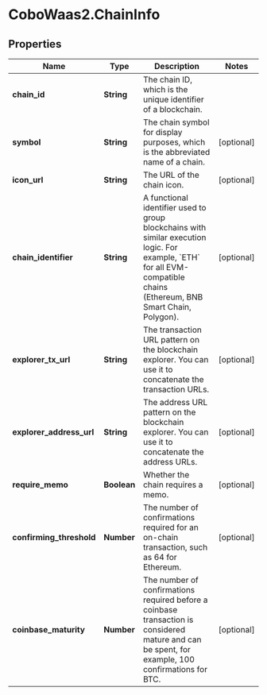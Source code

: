 # CoboWaas2.ChainInfo

## Properties

Name | Type | Description | Notes
------------ | ------------- | ------------- | -------------
**chain_id** | **String** | The chain ID, which is the unique identifier of a blockchain. | 
**symbol** | **String** | The chain symbol for display purposes, which is the abbreviated name of a chain. | [optional] 
**icon_url** | **String** | The URL of the chain icon. | [optional] 
**chain_identifier** | **String** | A functional identifier used to group blockchains with similar execution logic. For example, &#x60;ETH&#x60; for all EVM-compatible chains (Ethereum, BNB Smart Chain, Polygon). | [optional] 
**explorer_tx_url** | **String** | The transaction URL pattern on the blockchain explorer. You can use it to concatenate the transaction URLs. | [optional] 
**explorer_address_url** | **String** | The address URL pattern on the blockchain explorer. You can use it to concatenate the address URLs. | [optional] 
**require_memo** | **Boolean** | Whether the chain requires a memo. | [optional] 
**confirming_threshold** | **Number** | The number of confirmations required for an on-chain transaction, such as 64 for Ethereum. | [optional] 
**coinbase_maturity** | **Number** | The number of confirmations required before a coinbase transaction is considered mature and can be spent, for example, 100 confirmations for BTC. | [optional] 


